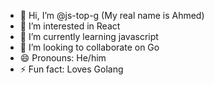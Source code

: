 - 👋 Hi, I’m @js-top-g (My real name is Ahmed)
- 👀 I’m interested in React
- 🌱 I’m currently learning javascript
- 💞️ I’m looking to collaborate on Go
- 😄 Pronouns: He/him
- ⚡ Fun fact: Loves Golang

<!---
js-top-g/js-top-g is a ✨ special ✨ repository because its `README.md` (this file) appears on your GitHub profile.
You can click the Preview link to take a look at your changes.
--->
